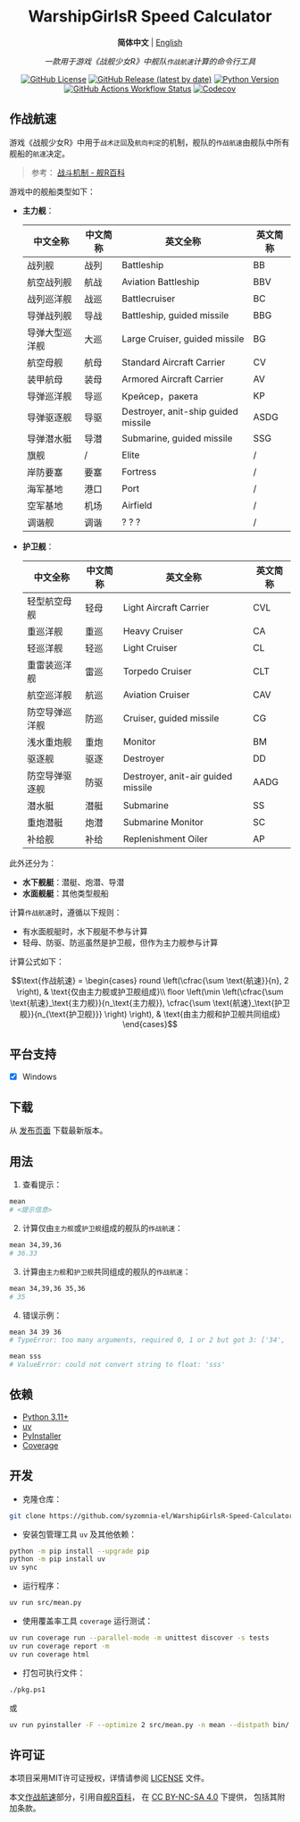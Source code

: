 <div align="center">

# WarshipGirlsR Speed Calculator

**简体中文** | [English](README_en.md)

_一款用于游戏《战舰少女R》中舰队`作战航速`计算的命令行工具_

[![GitHub License](https://img.shields.io/github/license/syzomnia-el/WarshipGirlsR-Speed-Calculator)](LICENSE)
[![GitHub Release (latest by date)](https://img.shields.io/github/v/release/syzomnia-el/WarshipGirlsR-Speed-Calculator?include_prereleases&sort=date&display_name=release)](https://github.com/syzomnia-el/WarshipGirlsR-Speed-Calculator/releases)
[![Python Version](https://img.shields.io/badge/python-3.11%20%7C%203.12%20%7C%203.13-blue)](https://www.python.org)
[![GitHub Actions Workflow Status](https://img.shields.io/github/actions/workflow/status/syzomnia-el/WarshipGirlsR-Speed-Calculator/codecov.yml)](https://github.com/syzomnia-el/WarshipGirlsR-Speed-Calculator/actions/workflows/codecov.yml)
[![Codecov](https://img.shields.io/codecov/c/gh/syzomnia-el/WarshipGirlsR-Speed-Calculator?token=T3Q72DSMHL)](https://codecov.io/gh/syzomnia-el/WarshipGirlsR-Speed-Calculator)

</div>

## 作战航速

游戏《战舰少女R》中用于`战术迂回`及`航向判定`的机制，舰队的`作战航速`由舰队中所有舰船的`航速`决定。

> 参考：
> [战斗机制 - 舰R百科](https://www.zjsnrwiki.com/wiki/%E6%88%98%E6%96%97%E6%9C%BA%E5%88%B6#%E6%88%98%E6%9C%AF%E8%BF%82%E5%9B%9E)

游戏中的舰船类型如下：

- **主力舰**：

  | 中文全称    | 中文简称 | 英文全称                                | 英文简称 | 
  |---------|------|-------------------------------------|------|
  | 战列舰     | 战列   | Battleship                          | BB   |
  | 航空战列舰   | 航战   | Aviation Battleship                 | BBV  |
  | 战列巡洋舰   | 战巡   | Battlecruiser                       | BC   |
  | 导弹战列舰   | 导战   | Battleship, guided missile          | BBG  |
  | 导弹大型巡洋舰 | 大巡   | Large Cruiser, guided missile       | BG   |
  | 航空母舰    | 航母   | Standard Aircraft Carrier           | CV   |
  | 装甲航母    | 装母   | Armored Aircraft Carrier            | AV   |
  | 导弹巡洋舰   | 导巡   | Крейсер，ракета                      | KP   |
  | 导弹驱逐舰   | 导驱   | Destroyer, anit-ship guided missile | ASDG |
  | 导弹潜水艇   | 导潜   | Submarine, guided missile           | SSG  |
  | 旗舰      | /    | Elite                               | /    |
  | 岸防要塞    | 要塞   | Fortress                            | /    |
  | 海军基地    | 港口   | Port                                | /    |
  | 空军基地    | 机场   | Airfield                            | /    |
  | 调谐舰     | 调谐   | ? ? ?                               | /    |

- **护卫舰**：

  | 中文全称    | 中文简称 | 英文全称                               | 英文简称 |
  |---------|------|------------------------------------|------|
  | 轻型航空母舰  | 轻母   | Light Aircraft Carrier             | CVL  |
  | 重巡洋舰    | 重巡   | Heavy Cruiser                      | CA   |
  | 轻巡洋舰    | 轻巡   | Light Cruiser                      | CL   |
  | 重雷装巡洋舰  | 雷巡   | Torpedo Cruiser                    | CLT  |
  | 航空巡洋舰   | 航巡   | Aviation Cruiser                   | CAV  |
  | 防空导弹巡洋舰 | 防巡   | Cruiser, guided missile            | CG   |
  | 浅水重炮舰   | 重炮   | Monitor                            | BM   |
  | 驱逐舰     | 驱逐   | Destroyer                          | DD   |
  | 防空导弹驱逐舰 | 防驱   | Destroyer, anit-air guided missile | AADG |
  | 潜水艇     | 潜艇   | Submarine                          | SS   |
  | 重炮潜艇    | 炮潜   | Submarine Monitor                  | SC   |
  | 补给舰     | 补给   | Replenishment Oiler                | AP   |

此外还分为：

- **水下舰艇**：潜艇、炮潜、导潜
- **水面舰艇**：其他类型舰船

计算`作战航速`时，遵循以下规则：

- 有水面舰艇时，水下舰艇不参与计算
- 轻母、防驱、防巡虽然是护卫舰，但作为主力舰参与计算

计算公式如下：

```math
\text{作战航速} =
\begin{cases}
round \left(\cfrac{\sum \text{航速}}{n}, 2 \right), & \text{仅由主力舰或护卫舰组成}\\
floor \left(\min \left(\cfrac{\sum \text{航速}_\text{主力舰}}{n_\text{主力舰}}, \cfrac{\sum \text{航速}_\text{护卫舰}}{n_{\text{护卫舰}}} \right) \right), & \text{由主力舰和护卫舰共同组成}
\end{cases}
```

## 平台支持

- [x] Windows

## 下载

从 [发布页面](https://github.com/syzomnia-el/WarshipGirlsR-Speed-Calculator/releases) 下载最新版本。

## 用法

1. 查看提示：

```bash
mean
# <提示信息>
```

2. 计算仅由`主力舰`或`护卫舰`组成的舰队的`作战航速`：

```bash
mean 34,39,36
# 36.33
```

3. 计算由`主力舰`和`护卫舰`共同组成的舰队的`作战航速`：

```bash
mean 34,39,36 35,36
# 35
```

4. 错误示例：

```bash
mean 34 39 36
# TypeError: too many arguments, required 0, 1 or 2 but got 3: ['34', '39', '36']

mean sss
# ValueError: could not convert string to float: 'sss'
```

## 依赖

- [Python 3.11+](https://www.python.org)
- [uv](https://docs.astral.sh/uv)
- [PyInstaller](https://pyinstaller.org)
- [Coverage](https://coverage.readthedocs.io)

## 开发

- 克隆仓库：

```bash
git clone https://github.com/syzomnia-el/WarshipGirlsR-Speed-Calculator.git
```

- 安装包管理工具 `uv` 及其他依赖：

```bash
python -m pip install --upgrade pip
python -m pip install uv
uv sync
```

- 运行程序：

```bash
uv run src/mean.py
```

- 使用覆盖率工具 `coverage` 运行测试：

```bash
uv run coverage run --parallel-mode -m unittest discover -s tests
uv run coverage report -m
uv run coverage html
```

- 打包可执行文件：

```bash
./pkg.ps1
```

或

```bash
uv run pyinstaller -F --optimize 2 src/mean.py -n mean --distpath bin/ --clean
```

## 许可证

本项目采用MIT许可证授权，详情请参阅 [LICENSE](LICENSE) 文件。

本文[作战航速](#作战航速)部分，引用自[舰R百科](https://www.zjsnrwiki.com)，
在 [CC BY-NC-SA 4.0](https://creativecommons.org/licenses/by-nc-sa/4.0/deed.zh-hans) 下提供，
包括其附加条款。
